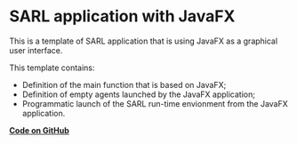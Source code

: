 # SARL application with JavaFX

This is a template of SARL application that is using JavaFX as a graphical user interface.

This template contains:

* Definition of the main function that is based on JavaFX;
* Definition of empty agents launched by the JavaFX application;
* Programmatic launch of the SARL run-time envionment from the JavaFX application.


[**Code on GitHub**](https://github.com/sarl/sarl/tree/master/sarl-eclipse/plugins/io.sarl.eclipse.examples/projects/io-sarl-templates-javafx)
